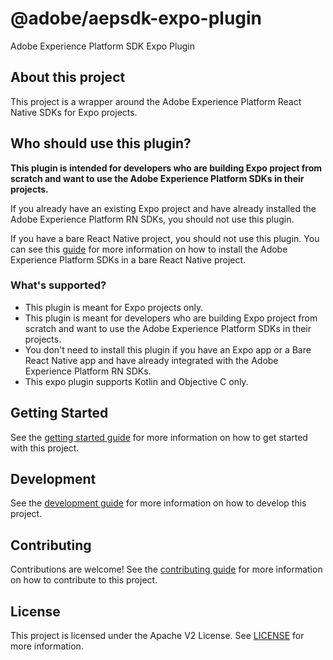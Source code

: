 # @adobe/aepsdk-expo-plugin

Adobe Experience Platform SDK Expo Plugin

## About this project

This project is a wrapper around the Adobe Experience Platform React Native SDKs for Expo projects.

## Who should use this plugin?

**This plugin is intended for developers who are building Expo project from scratch and want to use the Adobe Experience Platform SDKs in their projects.**

If you already have an existing Expo project and have already installed the Adobe Experience Platform RN SDKs, you should not use this plugin.

If you have a bare React Native project, you should not use this plugin. You can see this [guide](https://github.com/adobe/aepsdk-react-native?tab=readme-ov-file#installation) for more information on how to install the Adobe Experience Platform SDKs in a bare React Native project.

### What's supported?

  - This plugin is meant for Expo projects only.
  - This plugin is meant for developers who are building Expo project from scratch and want to use the Adobe Experience Platform SDKs in their projects.
  - You don't need to install this plugin if you have an Expo app or a Bare React Native app and have already integrated with the Adobe Experience Platform RN SDKs.
  - This expo plugin supports Kotlin and Objective C only.

## Getting Started

See the [getting started guide](./docs/getting-started.md) for more information on how to get started with this project.


## Development

See the [development guide](./docs/development.md) for more information on how to develop this project.


## Contributing

Contributions are welcome! See the [contributing guide](./CONTRIBUTING.md) for more information on how to contribute to this project.


## License

This project is licensed under the Apache V2 License. See [LICENSE](./LICENSE) for more information.
